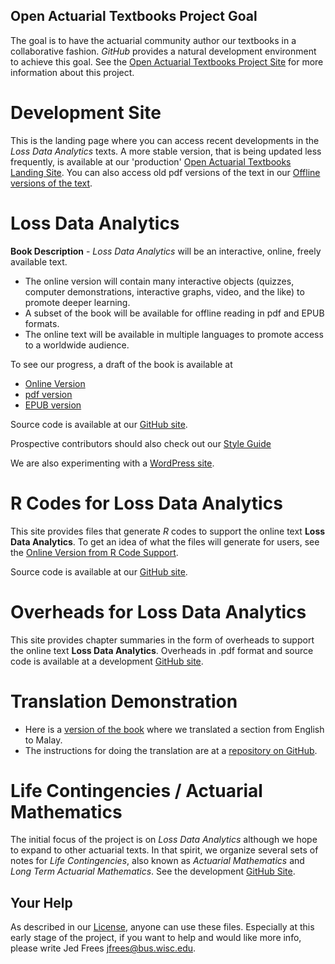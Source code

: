
## Open Actuarial Textbooks Project Goal
The goal is to have the actuarial community author our textbooks in a collaborative fashion. *GitHub* provides a natural development environment to achieve this goal. See the [Open Actuarial Textbooks Project Site](https://sites.google.com/a/wisc.edu/loss-data-analytics/) for more information about this project.

# Development Site

This is the landing page where you can access recent developments in the *Loss Data Analytics* texts. A more stable version, that is being updated less frequently, is available at our 'production' [Open Actuarial Textbooks Landing Site](https://openacttexts.github.io/). You can also access old pdf versions of the text in our [Offline versions of the text](https://github.com/OpenActTexts/Loss-Data-Analytics/tree/master/Offline).

# Loss Data Analytics

**Book Description** - *Loss Data Analytics* will be an interactive, online, freely available text.
* The online version will contain many interactive objects (quizzes, computer demonstrations, interactive graphs, video, and the like) to promote deeper learning.
* A subset of the book will be available for offline reading in pdf and EPUB formats.
* The online text will be available in multiple languages to promote access to a worldwide audience.

To see our progress, a draft of the book is available at 
* [Online Version](https://ewfrees.github.io/Loss-Data-Analytics/index.html) 
* [pdf version](https://github.com/ewfrees/Loss-Data-Analytics/blob/master/Offline/LossDataAnalytics.pdf)
* [EPUB version](https://github.com/ewfrees/Loss-Data-Analytics/blob/master/Offline/LossDataAnalytics.epub)

Source code is available at our [GitHub site](https://github.com/ewfrees/Loss-Data-Analytics).

Prospective contributors should also check out our [Style Guide](https://ewfrees.github.io/StyleGuideLDA/index.html) 

We are also experimenting with a [WordPress site](http://www.ssc.wisc.edu/~jfrees/loss-data-analytics/).

# R Codes for Loss Data Analytics

This site provides files that generate *R* codes to support the online text **Loss Data Analytics**. To get an idea of what the files will generate for users, see the [Online Version from R Code Support](https://ewfrees.github.io/LDARcode/index.html).

Source code is available at our [GitHub site](https://github.com/ewfrees/LDARCode).

# Overheads for Loss Data Analytics

This site provides chapter summaries in the form of overheads to support the online text **Loss Data Analytics**. Overheads in .pdf format and source code is available at a development [GitHub site](https://github.com/ewfrees/LossDataAnalyticsOverheads).

# Translation Demonstration

* Here is a [version of the book](https://alyaanuval.github.io/LDATranslate/C-Intro.html#S:Intro) where we translated a section from English to Malay. 
* The instructions for doing the translation are at a [repository on GitHub](https://github.com/alyaanuval/LDATranslate). 

# Life Contingencies / Actuarial Mathematics

The initial focus of the project is on *Loss Data Analytics* although we hope to expand to other actuarial texts. In that spirit, we organize several sets of notes for *Life Contingencies*, also known as *Actuarial Mathematics* and *Long Term Actuarial Mathematics*. See the development [GitHub Site](https://github.com/ewfrees/LifeCon).

## Your Help
As described in our [License](https://github.com/ewfrees/Loss-Data-Analytics/tree/master/GettingStarted/LICENSE.md), anyone can use these files. Especially at this early stage of the project, if you want to help and would like more info, please write Jed Frees <jfrees@bus.wisc.edu>.
